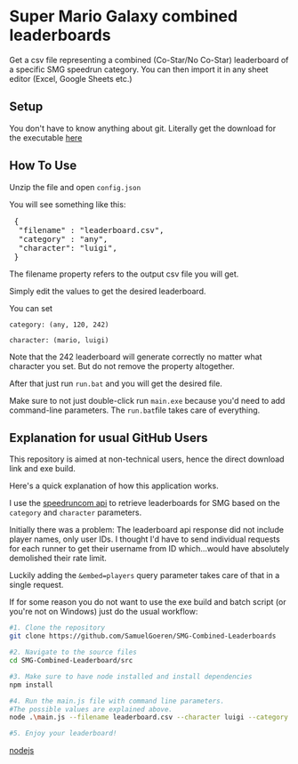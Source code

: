 # Super Mario Galaxy combined leaderboards

  Get a csv file representing a combined (Co-Star/No Co-Star) leaderboard of a specific SMG speedrun category.
  You can then import it in any sheet editor (Excel, Google Sheets etc.)

## Setup

You don't have to know anything about git. Literally get the download for the executable <a href="https://drive.google.com/file/d/1dgUnkdk3oaWY60WOtf2eX6ynry9hMvRV/view?usp=sharing" target="_blank">here</a>

## How To Use

Unzip the file and open `config.json`

You will see something like this:
<pre> {
  "filename" : "leaderboard.csv",
  "category" : "any",
  "character": "luigi",
 }
</pre>

The filename property refers to the output csv file you will get.

Simply edit the values to get the desired leaderboard.

You can set

 `category: (any, 120, 242)`
 
 `character: (mario, luigi)`

Note that the 242 leaderboard will generate correctly no matter what character you set. But do not remove the property altogether.

After that just run `run.bat` and you will get the desired file.

Make sure to not just double-click run `main.exe` because you'd need to add command-line parameters. The `run.bat`file takes care of everything.

## Explanation for usual GitHub Users

This repository is aimed at non-technical users, hence the direct download link and exe build.

Here's a quick explanation of how this application works.

I use the [speedruncom api](https://github.com/speedruncomorg/api) to retrieve leaderboards for SMG based on the `category` and `character` parameters.

Initially there was a problem: The leaderboard api response did not include player names, only user IDs. I thought I'd have to send individual requests for each runner to get their username from ID which...would have absolutely demolished their rate limit.

Luckily adding the `&embed=players` query parameter takes care of that in a single request.

If for some reason you do not want to use the exe build and batch script (or you're not on Windows) just do the usual workflow:

```bash
#1. Clone the repository
git clone https://github.com/SamuelGoeren/SMG-Combined-Leaderboards

#2. Navigate to the source files
cd SMG-Combined-Leaderboard/src

#3. Make sure to have node installed and install dependencies
npm install

#4. Run the main.js file with command line parameters.
#The possible values are explained above.
node .\main.js --filename leaderboard.csv --character luigi --category any

#5. Enjoy your leaderboard!
```
[nodejs](https://nodejs.org/)
